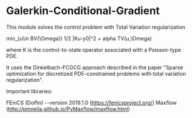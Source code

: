 # Galerkin-Conditional-Gradient

This module solves the control problem with Total Variation regularization

min_{u\in BV(\Omega)} 1/2 |Ku-y0|^2 + alpha TV(u,\Omega)

where K is the control-to-state operator associated with a Poisson-type PDE.

It uses the Dinkelbach-FCGCG approach described in the paper "Sparse optimization for discretized PDE-constrained problems with total variation regularization".

Important libraries:

FEniCS (Dolfin) --version 2019.1.0 (https://fenicsproject.org/) 
Maxflow (http://pmneila.github.io/PyMaxflow/maxflow.html)
